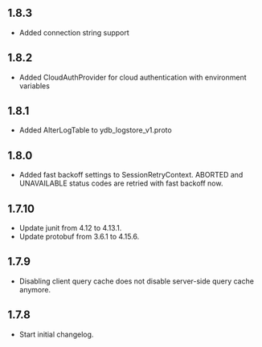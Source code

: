 ## 1.8.3 ##

* Added connection string support

## 1.8.2 ##

* Added CloudAuthProvider for cloud authentication with environment variables

## 1.8.1 ##

* Added AlterLogTable to ydb_logstore_v1.proto

## 1.8.0 ##

* Added fast backoff settings to SessionRetryContext. ABORTED and UNAVAILABLE status codes are retried with fast backoff now.

## 1.7.10 ##

* Update junit from 4.12 to 4.13.1.
* Update protobuf from 3.6.1 to 4.15.6.

## 1.7.9 ##

* Disabling client query cache does not disable server-side query cache anymore.

## 1.7.8 ##

* Start initial changelog.
